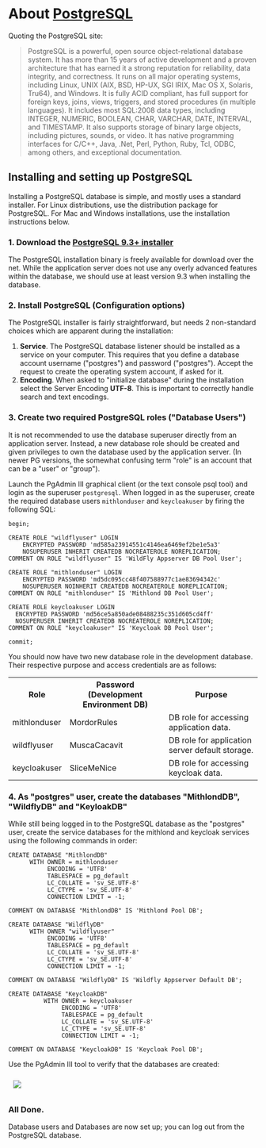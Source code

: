 # About [PostgreSQL](http://www.postgres.org)

Quoting the PostgreSQL site:

> PostgreSQL is a powerful, open source object-relational database system.
> It has more than 15 years of active development and a proven architecture that has earned it a strong reputation for
> reliability, data integrity, and correctness. It runs on all major operating systems, including Linux,
> UNIX (AIX, BSD, HP-UX, SGI IRIX, Mac OS X, Solaris, Tru64), and Windows. It is fully ACID compliant, has full
> support for foreign keys, joins, views, triggers, and stored procedures (in multiple languages).
> It includes most SQL:2008 data types, including INTEGER, NUMERIC, BOOLEAN, CHAR, VARCHAR, DATE, INTERVAL, and
> TIMESTAMP. It also supports storage of binary large objects, including pictures, sounds, or video.
> It has native programming interfaces for C/C++, Java, .Net, Perl, Python, Ruby, Tcl, ODBC, among others, and
> exceptional documentation.

## Installing and setting up PostgreSQL

Installing a PostgreSQL database is simple, and mostly uses a standard installer.
For Linux distributions, use the distribution package for PostgreSQL.
For Mac and Windows installations, use the installation instructions below.

### 1. Download the [PostgreSQL 9.3+ installer](http://www.postgresql.org/download/)

The PostgreSQL installation binary is freely available for download over the net.
While the application server does not use any overly advanced features within the database, we 
should use at least version 9.3 when installing the database.

### 2. Install PostgreSQL (Configuration options)

The PostgreSQL installer is fairly straightforward, but needs 2 non-standard choices which are apparent
during the installation:

1. **Service**. The PostgreSQL database listener should be installed as a service on your computer.
   This requires that you define a database account username ("postgres") and password ("postgres").
   Accept the request to create the operating system account, if asked for it.
2. **Encoding**. When asked to "initialize database" during the installation select the Server 
   Encoding **UTF-8**. This is important to correctly handle search and text encodings.

### 3. Create two required PostgreSQL roles ("Database Users")

It is not recommended to use the database superuser directly from an application server.
Instead, a new database role should be created and given privileges to own the database 
used by the application server. (In newer PG versions, the somewhat confusing term "role" 
is an account that can be a "user" or "group").

Launch the PgAdmin III graphical client (or the text console psql tool) and login as
the superuser `postgresql`. When logged in as the superuser, create the required database 
users `mithlonduser` and `keycloakuser` by firing the following SQL:

    begin;

    CREATE ROLE "wildflyuser" LOGIN
        ENCRYPTED PASSWORD 'md585a23914551c4146ea6469ef2be1e5a3'
        NOSUPERUSER INHERIT CREATEDB NOCREATEROLE NOREPLICATION;
    COMMENT ON ROLE "wildflyuser" IS 'WildFly Appserver DB Pool User';
    
    CREATE ROLE "mithlonduser" LOGIN
        ENCRYPTED PASSWORD 'md5dc095cc48f407588977c1ae83694342c'
        NOSUPERUSER NOINHERIT CREATEDB NOCREATEROLE NOREPLICATION;
    COMMENT ON ROLE "mithlonduser" IS 'Mithlond DB Pool User';
    
    CREATE ROLE keycloakuser LOGIN
      ENCRYPTED PASSWORD 'md56ce5a850ade08488235c351d605cd4ff'
      NOSUPERUSER INHERIT CREATEDB NOCREATEROLE NOREPLICATION;
    COMMENT ON ROLE "keycloakuser" IS 'Keycloak DB Pool User';
    
    commit;

You should now have two new database role in the development database.
Their respective purpose and access credentials are as follows:

<table>
    <tr>
        <th>Role</th>
        <th>Password (Development Environment DB)</th>
        <th>Purpose</th>
    </tr>
    <tr>
        <td>mithlonduser</td>
        <td>MordorRules</td>
        <td>DB role for accessing application data.</td>
    </tr>
    <tr>
        <td>wildflyuser</td>
        <td>MuscaCacavit</td>
        <td>DB role for application server default storage.</td>
    </tr>
    <tr>
        <td>keycloakuser</td>
        <td>SliceMeNice</td>
        <td>DB role for accessing keycloak data.</td>
    </tr>    
</table>       

### 4. As "postgres" user, create the databases "MithlondDB", "WildflyDB" and "KeyloakDB"

While still being logged in to the PostgreSQL database as the "postgres" user, create the 
service databases for the mithlond and keycloak services using the following commands in order:

    CREATE DATABASE "MithlondDB"
          WITH OWNER = mithlonduser
               ENCODING = 'UTF8'
               TABLESPACE = pg_default
               LC_COLLATE = 'sv_SE.UTF-8'
               LC_CTYPE = 'sv_SE.UTF-8'
               CONNECTION LIMIT = -1;
    
    COMMENT ON DATABASE "MithlondDB" IS 'Mithlond Pool DB';

    CREATE DATABASE "WildflyDB"
          WITH OWNER "wildflyuser"
               ENCODING = 'UTF8'
               TABLESPACE = pg_default
               LC_COLLATE = 'sv_SE.UTF-8'
               LC_CTYPE = 'sv_SE.UTF-8'
               CONNECTION LIMIT = -1;

    COMMENT ON DATABASE "WildflyDB" IS 'Wildfly Appserver Default DB';

    CREATE DATABASE "KeycloakDB"
              WITH OWNER = keycloakuser
                   ENCODING = 'UTF8'
                   TABLESPACE = pg_default
                   LC_COLLATE = 'sv_SE.UTF-8'
                   LC_CTYPE = 'sv_SE.UTF-8'
                   CONNECTION LIMIT = -1;

    COMMENT ON DATABASE "KeycloakDB" IS 'Keycloak Pool DB';

Use the PgAdmin III tool to verify that the databases are created:

<img src="../images/service_databases.png" style="margin:10px;" altText="Service Databases"/>

### All Done.
  
Database users and Databases are now set up; you can log out from the PostgreSQL database.
